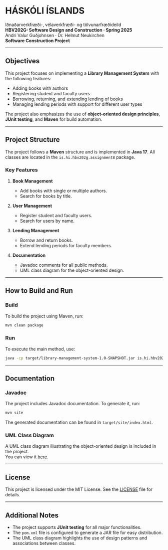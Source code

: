# HÁSKÓLI ÍSLANDS
Iðnaðarverkfræði-, vélaverkfræði- og tölvunarfræðideild  
**HBV202G: Software Design and Construction · Spring 2025**  
Andri Valur Guðjohnsen · Dr. Helmut Neukirchen  
**Software Construction Project**

---

## Objectives
This project focuses on implementing a **Library Management System** with the following features:
- Adding books with authors
- Registering student and faculty users
- Borrowing, returning, and extending lending of books
- Managing lending periods with support for different user types

The project also emphasizes the use of **object-oriented design principles**, **JUnit testing**, and **Maven** for build automation.

---

## Project Structure
The project follows a **Maven** structure and is implemented in **Java 17**. All classes are located in the `is.hi.hbv202g.assignment8` package.

### Key Features
1. **Book Management**
    - Add books with single or multiple authors.
    - Search for books by title.

2. **User Management**
    - Register student and faculty users.
    - Search for users by name.

3. **Lending Management**
    - Borrow and return books.
    - Extend lending periods for faculty members.

4. **Documentation**
    - Javadoc comments for all public methods.
    - UML class diagram for the object-oriented design.

---

## How to Build and Run
### Build
To build the project using Maven, run:
```bash
mvn clean package
```

### Run
To execute the main method, use:
```bash
java -cp target/library-management-system-1.0-SNAPSHOT.jar is.hi.hbv202g.assignment8.Main
```

---

## Documentation
### Javadoc
The project includes Javadoc documentation. To generate it, run:
```bash
mvn site
```
The generated documentation can be found in `target/site/index.html`.

### UML Class Diagram
A UML class diagram illustrating the object-oriented design is included in the project.  
You can view it [here](UML/UMLLibrarySystem.PNG).

---

## License
This project is licensed under the MIT License. See the [LICENSE](LICENSE.txt) file for details.

---

## Additional Notes
- The project supports **JUnit testing** for all major functionalities.
- The `pom.xml` file is configured to generate a JAR file for easy distribution.
- The UML class diagram highlights the use of design patterns and associations between classes.
```




